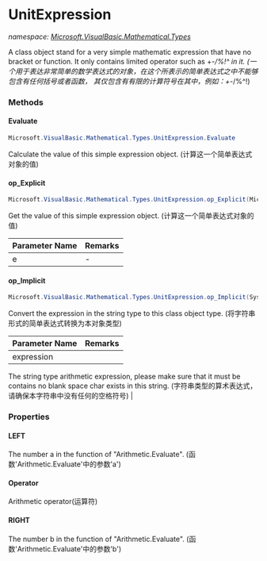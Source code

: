 ﻿# UnitExpression
_namespace: [Microsoft.VisualBasic.Mathematical.Types](./index.md)_

A class object stand for a very simple mathematic expression that have no bracket or function.
 It only contains limited operator such as +-*/\%!^ in it.
 (一个用于表达非常简单的数学表达式的对象，在这个所表示的简单表达式之中不能够包含有任何括号或者函数，
 其仅包含有有限的计算符号在其中，例如：+-*/\%^!)



### Methods

#### Evaluate
```csharp
Microsoft.VisualBasic.Mathematical.Types.UnitExpression.Evaluate
```
Calculate the value of this simple expression object.
 (计算这一个简单表达式对象的值)

#### op_Explicit
```csharp
Microsoft.VisualBasic.Mathematical.Types.UnitExpression.op_Explicit(Microsoft.VisualBasic.Mathematical.Types.UnitExpression)~System.Double
```
Get the value of this simple expression object.
 (计算这一个简单表达式对象的值)

|Parameter Name|Remarks|
|--------------|-------|
|e|-|


#### op_Implicit
```csharp
Microsoft.VisualBasic.Mathematical.Types.UnitExpression.op_Implicit(System.String)~Microsoft.VisualBasic.Mathematical.Types.UnitExpression
```
Convert the expression in the string type to this class object type.
 (将字符串形式的简单表达式转换为本对象类型)

|Parameter Name|Remarks|
|--------------|-------|
|expression|
 The string type arithmetic expression, please make sure that it must be contains no blank 
 space char exists in this string.
 (字符串类型的算术表达式，请确保本字符串中没有任何的空格符号)
 |



### Properties

#### LEFT
The number a in the function of "Arithmetic.Evaluate".
 (函数'Arithmetic.Evaluate'中的参数'a')
#### Operator
Arithmetic operator(运算符)
#### RIGHT
The number b in the function of "Arithmetic.Evaluate".
 (函数'Arithmetic.Evaluate'中的参数'b')

